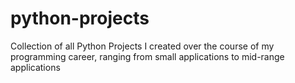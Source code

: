 # python-projects
Collection of all Python Projects I created over the course of my programming career, ranging from small applications to mid-range applications
